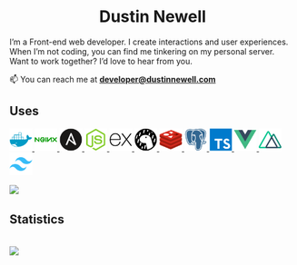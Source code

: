 <h1 align="center">Dustin Newell</h1>

I’m a Front-end web developer. I create interactions and user experiences. When I’m not coding, you can find me tinkering on my personal server. Want to work together? I’d love to hear from you.

📫 You can reach me at **developer@dustinnewell.com**

## Uses
<a href="https://www.docker.com/" target="_blank"> <img src="https://raw.githubusercontent.com/devicons/devicon/master/icons/docker/docker-plain.svg" alt="docker" width="40" height="40"/> </a>
<a href="https://www.nginx.com/" target="_blank"> <img src="https://raw.githubusercontent.com/devicons/devicon/master/icons/nginx/nginx-original.svg" alt="nginx" width="40" height="40"/> </a>
<a href="https://www.ansible.com/" target="_blank"> <img src="https://raw.githubusercontent.com/devicons/devicon/master/icons/ansible/ansible-original.svg" alt="ansible" width="40" height="40"/> </a>
<a href="https://nodejs.org" target="_blank"> <img src="https://raw.githubusercontent.com/devicons/devicon/master/icons/nodejs/nodejs-plain.svg" alt="node" width="40" height="40"/> </a>
<a href="https://expressjs.com/" target="_blank"> <img src="https://raw.githubusercontent.com/devicons/devicon/master/icons/express/express-original.svg" alt="expressjs" width="40" height="40"/> </a>
<a href="https://deno.land" target="_blank"> <img src="https://raw.githubusercontent.com/devicons/devicon/master/icons/denojs/denojs-original.svg" alt="deno" width="40" height="40"/> </a>
<a href="https://redis.io/" target="_blank"> <img src="https://raw.githubusercontent.com/devicons/devicon/master/icons/redis/redis-original.svg" alt="redis" width="40" height="40"/> </a>
<a href="https://www.postgresql.org/" target="_blank"> <img src="https://raw.githubusercontent.com/devicons/devicon/master/icons/postgresql/postgresql-plain.svg" alt="postgresql" width="40" height="40"/> </a>
<a href="https://www.typescriptlang.org/" target="_blank"> <img src="https://raw.githubusercontent.com/devicons/devicon/master/icons/typescript/typescript-plain.svg" alt="typescript" width="40" height="40"/> </a>
<a href="https://vuejs.org/" target="_blank"> <img src="https://raw.githubusercontent.com/devicons/devicon/master/icons/vuejs/vuejs-original.svg" alt="vuejs" width="40" height="40"/> </a>
<a href="https://nuxt.com" target="_blank"> <img src="https://raw.githubusercontent.com/devicons/devicon/master/icons/nuxtjs/nuxtjs-original.svg" alt="nuxtjs" width="40" height="40"/> </a>
<a href="https://tailwindcss.com/" target="_blank"> <img src="https://raw.githubusercontent.com/devicons/devicon/master/icons/tailwindcss/tailwindcss-plain.svg" alt="tailwind" width="40" height="40"/> </a>


<picture>
<source 
  srcset="https://github-readme-stats.vercel.app/api/top-langs/?username=blemming&layout=compact&show_icons=true&theme=transparent"
  media="(prefers-color-scheme: dark)"
/>
<source
  srcset="https://github-readme-stats.vercel.app/api/top-langs/?username=blemming&layout=compact&show_icons=true&theme=vue"
  media="(prefers-color-scheme: light), (prefers-color-scheme: no-preference)"
/>
<img src="https://github-readme-stats.vercel.app/api/top-langs/?username=blemming&layout=compact&show_icons=true&theme=vue" />
</picture>

## Statistics
<br>
<picture>
<source 
  srcset="https://github-readme-stats.vercel.app/api?username=blemming&layout=compact&show_icons=true&theme=transparent&count_private=true"
  media="(prefers-color-scheme: dark)"
/>
<source
  srcset="https://github-readme-stats.vercel.app/api?username=blemming&layout=compact&show_icons=true&count_private=true&theme=vue"
  media="(prefers-color-scheme: light), (prefers-color-scheme: no-preference)"
/>
<img src="https://github-readme-stats.vercel.app/api?username=blemming&layout=compact&show_icons=true&count_private=true&theme=vue" />
</picture>


<!--
**Blemming/blemming** is a ✨ _special_ ✨ repository because its `README.md` (this file) appears on your GitHub profile.

Here are some ideas to get you started:

- 🔭 I’m currently working on ...
- 🌱 I’m currently learning ...
- 👯 I’m looking to collaborate on ...
- 🤔 I’m looking for help with ...
- 💬 Ask me about ...
- 📫 How to reach me: ...
- 😄 Pronouns: ...
- ⚡ Fun fact: ...
-->
